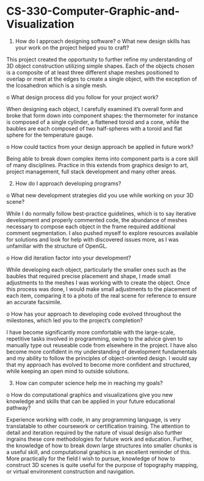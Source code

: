 # CS-330-Computer-Graphic-and-Visualization

1.	How do I approach designing software? 
o	What new design skills has your work on the project helped you to craft?

This project created the opportunity to further refine my understanding of 3D object construction utilizing simple shapes.  Each of the objects chosen is a composite of at least three different shape meshes positioned to overlap or meet at the edges to create a single object, with the exception of the Icosahedron which is a single mesh.

o	What design process did you follow for your project work?

When designing each object, I carefully examined it’s overall form and broke that form down into component shapes: the thermometer for instance is composed of a single cylinder, a flattened toroid and a cone, while the baubles are each composed of two half-spheres with a toroid and flat sphere for the temperature gauge.

o	How could tactics from your design approach be applied in future work?

Being able to break down complex items into component parts is a core skill of many disciplines.  Practice in this extends from graphics design to art, project management, full stack development and many other areas.

2.	How do I approach developing programs? 

o	What new development strategies did you use while working on your 3D scene?

While I do normally follow best-practice guidelines, which is to say iterative development and properly commented code, the abundance of meshes necessary to compose each object in the frame required additional comment segmentation.  I also pushed myself to explore resources available for solutions and look for help with discovered issues more, as I was   unfamiliar with the structure of OpenGL.

o	How did iteration factor into your development?

While developing each object, particularly the smaller ones such as the baubles that required precise placement and shape, I made small adjustments to the meshes I was working with to create the object.  Once this process was done, I would make small adjustments to the placement of each item, comparing it to a photo of the real scene for reference to ensure an accurate facsimile.

o	How has your approach to developing code evolved throughout the milestones, which led you to the project’s completion?

I have become significantly more comfortable with the large-scale, repetitive tasks involved in programming, owing to the advice given to manually type out reuseable code from elsewhere in the project.  I have also become more confident in my understanding of development fundamentals and my ability to follow the principles of object-oriented design.  I would say     that my approach has evolved to become more confident and structured, while keeping an open mind to outside solutions.

3.	How can computer science help me in reaching my goals?

o	How do computational graphics and visualizations give you new knowledge and skills that can be applied in your future educational pathway?

Experience working with code, in any programming language, is very translatable to other coursework or certification training.  The attention to detail and iteration required by the nature of visual design also further ingrains these core methodologies for future work and education.  Further, the knowledge of how to break down large structures into smaller chunks is a useful skill, and computational graphics is an excellent reminder of this.  More practically for the field I wish to pursue, knowledge of how to construct 3D scenes is quite useful for the purpose of topography mapping, or virtual environment construction and navigation. 
